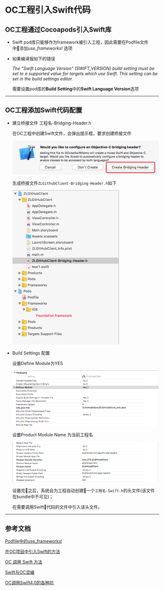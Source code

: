 # OC工程引入Swift代码

## OC工程通过Cocoapods引入Swift库

- Swift pod库只能够作为framework被引入工程，因此需要在Podfile文件中添加*use_frameworks!* 选项

- 如果编译报如下的错误

  *The “Swift Language Version” (SWIFT_VERSION) build setting must be set to a supported value for targets which use Swift. This setting can be set in the build settings editor.*

  需要设置pod库的**Build Setting**中的**Swift Language Version**选项

----

## OC工程添加Swift代码配置

- 建立桥接文件 工程名-Bridging-Header.h
  
  在OC工程中创建Swift文件，会弹出提示框，要求创建桥接文件

  ![桥接文件1][3]

  生成桥接文件`ZLGithubClient-Bridging-Header.h`如下

  ![桥接文件2][4]

- Build Settings 配置

  设置Define Module为YES

  ![Define Module][5]

  设置Product Module Name 为当前工程名

  ![product_module_name][6]

  设置完之后，系统会为工程自动创建一个`工程名-Swift.h`的头文件(该文件在bundle中不可见)；
  
  在需要调用Swift代码的文件中引入该头文件。

----

## 参考文档

[Podfile中的use_frameworks!][1]

[在OC项目中引入Swift的方法][2]

[OC 调用 Swift 方法][7]

[Swift与OC混编][8]

[OC调用Swift4.0的各种坑][9]



[1]: https://www.jianshu.com/p/c8dadf10ec98
[2]: https://www.jianshu.com/p/a342fba7f418
[3]: pic/桥接文件1.jpg
[4]: pic/桥接文件2.png
[5]: pic/define_module.png
[6]: pic/product_module_name.png
[7]:https://blog.csdn.net/qin_shi/article/details/82458916
[8]: https://www.jianshu.com/p/69ba19692bae
[9]: https://blog.csdn.net/u012338816/article/details/83176751
